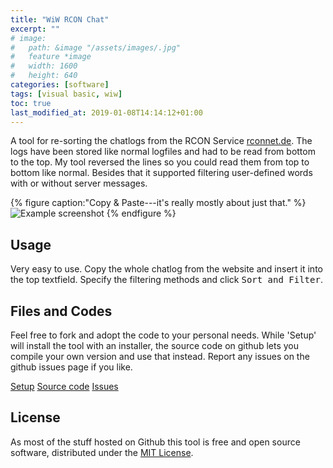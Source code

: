 ```yaml
---
title: "WiW RCON Chat"
excerpt: ""
# image:
#   path: &image "/assets/images/.jpg"
#   feature *image
#   width: 1600
#   height: 640
categories: [software]
tags: [visual basic, wiw]
toc: true
last_modified_at: 2019-01-08T14:14:12+01:00
---
```


A tool for re-sorting the chatlogs from the RCON Service [rconnet.de](http://rconnet.de/). The logs have been stored like normal logfiles and had to be read from bottom to the top. My tool reversed the lines so you could read them from top to bottom like normal. Besides that it supported filtering user-defined words with or without server messages.

{% figure caption:"Copy & Paste---it's really mostly about just that." %}
  ![Example screenshot](/assets/images/wiw-rcon-chat.jpg)
{% endfigure %}

## Usage

Very easy to use. Copy the whole chatlog from the website and insert it into the top textfield. Specify the filtering methods and click <kbd>Sort and Filter</kbd>.

## Files and Codes

Feel free to fork and adopt the code to your personal needs. While 'Setup' will install the tool with an installer, the source code on github lets you compile your own version and use that instead. Report any issues on the github issues page if you like.

<p markdown="0">
  <a href="https://tools.dore.pw/WiW-RCON-Chat/setup.exe" class="btn">Setup</a>
  <a href="https://github.com/freefallcid/wiw-rcon-chat" class="btn">Source code</a>
  <a href="https://github.com/freefallcid/wiw-rcon-chat/issues" class="btn">Issues</a>
</p>

## License

As most of the stuff hosted on Github this tool is free and open source software, distributed under the [MIT License](https://github.com/freefallcid/wiw-rcon-chat/blob/master/LICENSE).
